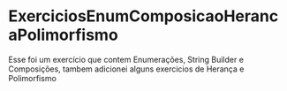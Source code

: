 # ExerciciosEnumComposicaoHerancaPolimorfismo
Esse foi um exercício que contem Enumerações, String Builder e Composições, tambem adicionei alguns exercicios de Herança e Polimorfismo
